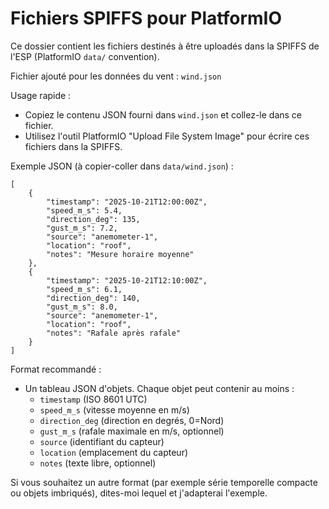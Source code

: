 # Fichiers SPIFFS pour PlatformIO

Ce dossier contient les fichiers destinés à être uploadés dans la SPIFFS de l'ESP (PlatformIO `data/` convention).

Fichier ajouté pour les données du vent : `wind.json`

Usage rapide :

- Copiez le contenu JSON fourni dans `wind.json` et collez-le dans ce fichier.
- Utilisez l'outil PlatformIO "Upload File System Image" pour écrire ces fichiers dans la SPIFFS.

Exemple JSON (à copier-coller dans `data/wind.json`) :

```
[
	{
		"timestamp": "2025-10-21T12:00:00Z",
		"speed_m_s": 5.4,
		"direction_deg": 135,
		"gust_m_s": 7.2,
		"source": "anemometer-1",
		"location": "roof",
		"notes": "Mesure horaire moyenne"
	},
	{
		"timestamp": "2025-10-21T12:10:00Z",
		"speed_m_s": 6.1,
		"direction_deg": 140,
		"gust_m_s": 8.0,
		"source": "anemometer-1",
		"location": "roof",
		"notes": "Rafale après rafale"
	}
]
```

Format recommandé :

- Un tableau JSON d'objets. Chaque objet peut contenir au moins :
	- `timestamp` (ISO 8601 UTC)
	- `speed_m_s` (vitesse moyenne en m/s)
	- `direction_deg` (direction en degrés, 0=Nord)
	- `gust_m_s` (rafale maximale en m/s, optionnel)
	- `source` (identifiant du capteur)
	- `location` (emplacement du capteur)
	- `notes` (texte libre, optionnel)

Si vous souhaitez un autre format (par exemple série temporelle compacte ou objets imbriqués), dites-moi lequel et j'adapterai l'exemple.
